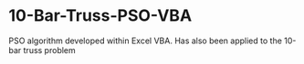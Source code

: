 # 10-Bar-Truss-PSO-VBA
PSO algorithm developed within Excel VBA. Has also been applied to the 10-bar truss problem
